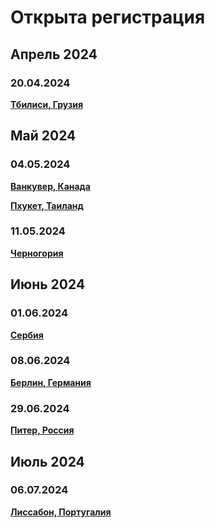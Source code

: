 # Открыта регистрация

## Апрель 2024

### 20.04.2024

**[Тбилиси, Грузия](/./upcoming-events/tbilisi.md)**

## Май 2024

### 04.05.2024

**[Ванкувер, Канада](/./upcoming-events/canada.md)**

**[Пхукет, Таиланд](/./upcoming-events/phuket.md)**

### 11.05.2024

**[Черногория](/./upcoming-events/montenegro.md)**

## Июнь 2024

### 01.06.2024

**[Сербия](/./upcoming-events/serbia.md)**

### 08.06.2024

**[Берлин, Германия](/./upcoming-events/germany.md)**

### 29.06.2024

**[Питер, Россия](/./reworked-upcoming-events/saint-petersburg.md)**

## Июль 2024

### 06.07.2024

**[Лиссабон, Португалия](/./upcoming-events/Portugal.md)**
